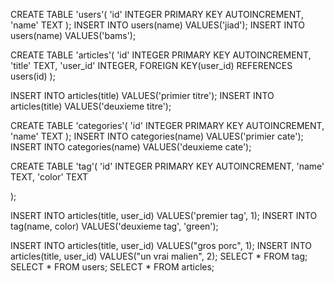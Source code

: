 CREATE TABLE 'users'(
  'id' INTEGER PRIMARY KEY AUTOINCREMENT,
  'name' TEXT
);
INSERT INTO users(name) VALUES('jiad');
INSERT INTO users(name) VALUES('bams');

CREATE TABLE 'articles'(
'id' INTEGER PRIMARY KEY AUTOINCREMENT,
'title' TEXT,
'user_id' INTEGER,
FOREIGN KEY(user_id) REFERENCES users(id)
);

INSERT INTO articles(title) VALUES('primier titre');
INSERT INTO articles(title) VALUES('deuxieme titre');


CREATE TABLE 'categories'(
  'id' INTEGER PRIMARY KEY AUTOINCREMENT,
  'name' TEXT 
);
INSERT INTO categories(name) VALUES('primier cate');
INSERT INTO categories(name) VALUES('deuxieme cate');



CREATE TABLE 'tag'(
  'id' INTEGER PRIMARY KEY AUTOINCREMENT,
  'name' TEXT,
  'color' TEXT

);

INSERT INTO articles(title, user_id) VALUES('premier tag', 1);
INSERT INTO tag(name, color) VALUES('deuxieme tag', 'green');


INSERT INTO articles(title, user_id) VALUES("gros porc", 1);
INSERT INTO articles(title, user_id) VALUES("un vrai malien", 2);
SELECT * FROM tag;
SELECT * FROM users;
SELECT * FROM articles;